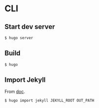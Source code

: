 # CLI


## Start dev server 

```sh
$ hugo server
```

## Build 

```sh
$ hugo
```

## Import Jekyll

From [doc](https://gohugo.io/commands/hugo_import_jekyll/).

```sh
$ hugo import jekyll JEKYLL_ROOT OUT_PATH
```
